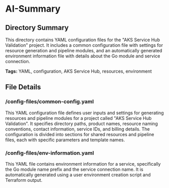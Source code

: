 # AI-Summary
## Directory Summary
This directory contains YAML configuration files for the "AKS Service Hub Validation" project. It includes a common configuration file with settings for resource generation and pipeline modules, and an automatically generated environment information file with details about the Go module and service connection.

**Tags:** YAML, configuration, AKS Service Hub, resources, environment

## File Details
    
### /config-files/common-config.yaml
This YAML configuration file defines user inputs and settings for generating resources and pipeline modules for a project called "AKS Service Hub Validation". It specifies directory paths, product names, resource naming conventions, contact information, service IDs, and billing details. The configuration is divided into sections for shared resources and pipeline files, each with specific parameters and template names.

### /config-files/env-information.yaml
This YAML file contains environment information for a service, specifically the Go module name prefix and the service connection name. It is automatically generated using a user environment creation script and Terraform output.
